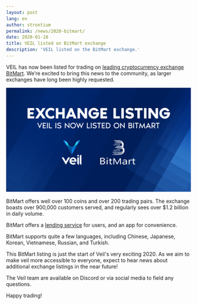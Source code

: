 ```yaml
---
layout: post
lang: en
author: strontium
permalink: /news/2020-bitmart/
date: 2020-01-18
title: VEIL listed on BitMart exchange
description: 'VEIL listed on the BitMart exchange.'
---
```


VEIL has now been listed for trading on [leading cryptocurrency exchange BitMart](https://www.bitmart.com/en). We’re excited to bring this news to the community, as larger exchanges have long been highly requested.

![](/uploads/news/2020-01-18-bitmart.png)

BitMart offers well over 100 coins and over 200 trading pairs. The exchange boasts over 900,000 customers served, and regularly sees over $1.2 billion in daily volume.

BitMart offers a [lending service](https://www.bitmart.com/lending/en) for users, and an app for convenience.

BitMart supports quite a few languages, including Chinese, Japanese, Korean, Vietnamese, Russian, and Turkish.

This BitMart listing is just the start of Veil's very exciting 2020. As we aim to make veil more accessible to everyone, expect to hear news about additional exchange listings in the near future!

The Veil team are available on Discord or via social media to field any questions.

Happy trading!